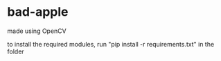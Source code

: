 # bad-apple

made using OpenCV

to install the required modules, run "pip install -r requirements.txt" in the folder
